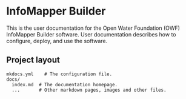 # InfoMapper Builder

This is the user documentation for the Open Water Foundation (OWF) InfoMapper Builder
software. User documentation describes how to configure, deploy, and use the software.

## Project layout

    mkdocs.yml    # The configuration file.
    docs/
      index.md  # The documentation homepage.
      ...       # Other markdown pages, images and other files.
